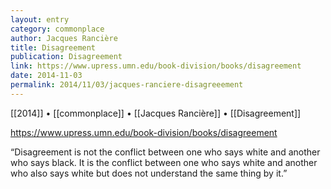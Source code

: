 ```yaml
---
layout: entry
category: commonplace
author: Jacques Rancière
title: Disagreement
publication: Disagreement
link: https://www.upress.umn.edu/book-division/books/disagreement
date: 2014-11-03
permalink: 2014/11/03/jacques-ranciere-disagreeement
---
```


[[2014]] • [[commonplace]] • [[Jacques Rancière]] • [[Disagreement]]

https://www.upress.umn.edu/book-division/books/disagreement

“Disagreement is not the conflict between one who says white and another who says black. It is the conflict between one who says white and another who also says white but does not understand the same thing by it.”
